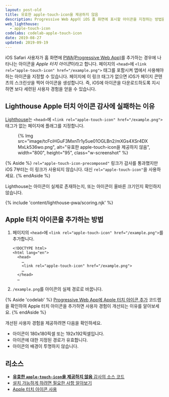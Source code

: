 ```yaml
---
layout: post-old
title: 유효한 apple-touch-icon을 제공하지 않음
description: Progressive Web App이 iOS 홈 화면에 표시할 아이콘을 지정하는 방법을 알아봅니다.
web_lighthouse:
  - apple-touch-icon
codelabs: codelab-apple-touch-icon
date: 2019-08-27
updated: 2019-09-19
---
```


iOS Safari 사용자가 홈 화면에 [PWA(Progressive Web App)](/discover-installable)를 추가하는 경우에 나타나는 아이콘을 *Apple 터치 아이콘*이라고 합니다. 페이지의 `<head>`에 `<link rel="apple-touch-icon" href="/example.png">` 태그를 포함시켜 앱에서 사용해야 하는 아이콘을 지정할 수 있습니다. 페이지에 이 링크 태그가 없으면 iOS가 페이지 콘텐츠의 스크린샷을 찍어 아이콘을 생성합니다. 즉, iOS에 아이콘을 다운로드하도록 지시하면 보다 세련된 사용자 경험을 얻을 수 있습니다.

## Lighthouse Apple 터치 아이콘 감사에 실패하는 이유

[Lighthouse](https://developers.google.com/web/tools/lighthouse/)는 `<head>`에 `<link rel="apple-touch-icon" href="/example.png">` 태그가 없는 페이지에 플래그를 지정합니다.

<figure class="w-figure">{% Img src="image/tcFciHGuF3MxnTr1y5ue01OGLBn2/mXGs4XSr4DXMxLk536wo.png", alt="유효한 apple-touch-icon을 제공하지 않음", width="800", height="95", class="w-screenshot" %}</figure>

{% Aside %} `rel="apple-touch-icon-precomposed"` 링크가 감사를 통과했지만 iOS 7부터는 이 링크가 사용되지 않습니다. 대신 `rel="apple-touch-icon"`을 사용하세요. {% endAside %}

Lighthouse는 아이콘이 실제로 존재하는지, 또는 아이콘이 올바른 크기인지 확인하지 않습니다.

{% include 'content/lighthouse-pwa/scoring.njk' %}

## Apple 터치 아이콘을 추가하는 방법

1. 페이지의 `<head>`에 `<link rel="apple-touch-icon" href="/example.png">`를 추가합니다.

    ```html/4
    <!DOCTYPE html>
    <html lang="en">
      <head>
        …
        <link rel="apple-touch-icon" href="/example.png">
        …
      </head>
      …
    ```

2. `/example.png`를 아이콘의 실제 경로로 바꿉니다.

{% Aside 'codelab' %} [Progressive Web App에 Apple 터치 아이콘 추가](/codelab-apple-touch-icon) 코드랩을 확인하여 Apple 터치 아이콘을 추가하면 사용자 경험이 개선되는 이유를 알아보세요. {% endAside %}

개선된 사용자 경험을 제공하려면 다음을 확인하세요.

- 아이콘이 180x180픽셀 또는 192x192픽셀입니다.
- 아이콘에 대한 지정된 경로가 유효합니다.
- 아이콘의 배경이 투명하지 않습니다.

## 리소스

- [**유효한 `apple-touch-icon`을 제공하지 않음** 감사의 소스 코드](https://github.com/GoogleChrome/lighthouse/blob/master/lighthouse-core/audits/apple-touch-icon.js)
- [설치 가능하게 하려면 필요한 사항 알아보기](/install-criteria)
- <a href="https://webhint.io/docs/user-guide/hints/hint-apple-touch-icons/" rel="noreferrer">Apple 터치 아이콘 사용</a>

